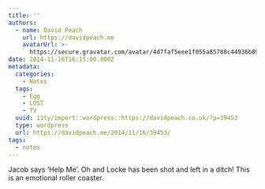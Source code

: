 ```yaml
---
title: ''
authors:
  - name: David Peach
    url: https://davidpeach.me
    avatarUrl: >-
      https://secure.gravatar.com/avatar/4d7faf5eee1f055a85788c44936b8995eaab6dfb004e7854ec747ccb272e91ee?s=96&d=mm&r=g
date: 2014-11-16T16:15:00.000Z
metadata:
  categories:
    - Notes
  tags:
    - Egg
    - LOST
    - TV
  uuid: 11ty/import::wordpress::https://davidpeach.co.uk/?p=39453
  type: wordpress
  url: https://davidpeach.me/2014/11/16/39453/
tags:
  - notes
---
```

Jacob says ‘Help Me’. Oh and Locke has been shot and left in a ditch! This is an emotional roller coaster.